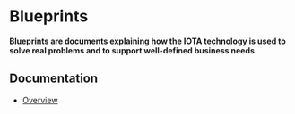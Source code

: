# Blueprints

**Blueprints are documents explaining how the IOTA technology is used to solve real problems and to support well-defined business needs.**

## Documentation

- [Overview](/introduction/overview.md)